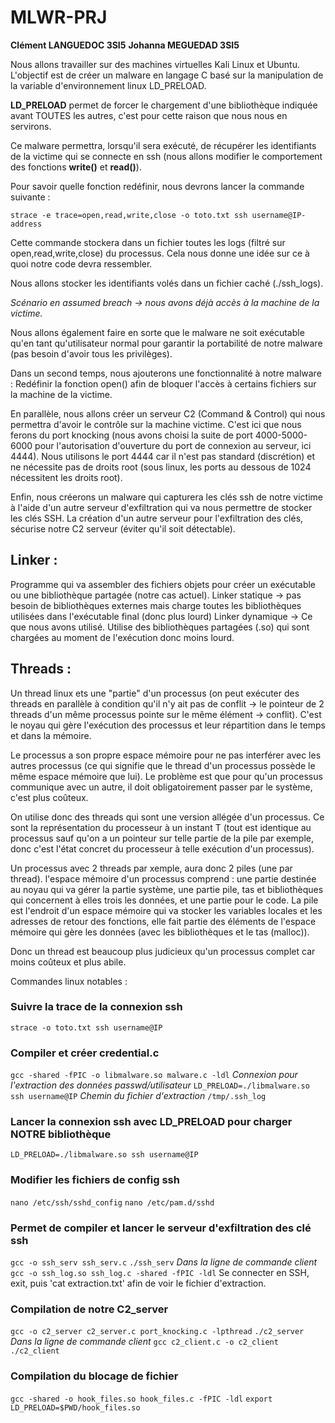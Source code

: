 # MLWR-PRJ
**Clément LANGUEDOC 3SI5**
**Johanna MEGUEDAD 3SI5**

Nous allons travailler sur des machines virtuelles Kali Linux et Ubuntu.
L'objectif est de créer un malware en langage C basé sur la manipulation de la variable d'environnement linux LD_PRELOAD.

**LD_PRELOAD** permet de forcer le chargement d'une bibliothèque indiquée avant TOUTES les autres, c'est pour cette raison que nous nous en servirons.

Ce malware permettra, lorsqu'il sera exécuté, de récupérer les identifiants de la victime qui se connecte en ssh (nous allons modifier le comportement des fonctions **write()** et **read()**).

Pour savoir quelle fonction redéfinir, nous devrons lancer la commande suivante : 

`strace -e trace=open,read,write,close -o toto.txt ssh username@IP-address`

Cette commande stockera dans un fichier toutes les logs (filtré sur open,read,write,close) du processus.
Cela nous donne une idée sur ce à quoi notre code devra ressembler. 

Nous allons stocker les identifiants volés dans un fichier caché (./ssh_logs).

_Scénario en assumed breach -> nous avons déjà accès à la machine de la victime._

Nous allons également faire en sorte que le malware ne soit exécutable qu'en tant qu'utilisateur normal pour garantir la portabilité de notre malware (pas besoin d'avoir tous les privilèges). 

Dans un second temps, nous ajouterons une fonctionnalité à notre malware : 
Redéfinir la fonction open() afin de bloquer l'accès à certains fichiers sur la machine de la victime.

En parallèle, nous allons créer un serveur C2 (Command & Control) qui nous permettra d'avoir le contrôle sur la machine victime. C'est ici que nous ferons du port knocking (nous avons choisi la suite de port 4000-5000-6000 pour l'autorisation d'ouverture du port de connexion au serveur, ici 4444).
Nous utilisons le port 4444 car il n'est pas standard (discrétion) et ne nécessite pas de droits root (sous linux, les ports au dessous de 1024 nécessitent les droits root).

Enfin, nous créerons un malware qui capturera les clés ssh de notre victime à l'aide d'un autre serveur d'exfiltration qui va nous permettre de stocker les clés SSH. La création d'un autre serveur pour l'exfiltration des clés, sécurise notre C2 serveur (éviter qu'il soit détectable). 

## Linker : 

Programme qui va assembler des fichiers objets pour créer un exécutable ou une bibliothèque partagée (notre cas actuel).
Linker statique -> pas besoin de bibliothèques externes mais charge toutes les bibliothèques utilisées dans l'exécutable final (donc plus lourd)
Linker dynamique -> Ce que nous avons utilisé. Utilise des bibliothèques partagées (.so) qui sont chargées au moment de l'exécution donc moins lourd.

## Threads :

Un thread linux ets une "partie" d'un processus (on peut exécuter des threads en parallèle à condition qu'il n'y ait pas de conflit -> le pointeur de 2 threads d'un même processus pointe sur le même élément -> conflit).
C'est le noyau qui gère l'exécution des processus et leur répartition dans le temps et dans la mémoire.

Le processus a son propre espace mémoire pour ne pas interférer avec les autres processus (ce qui signifie que le thread d'un processus possède le même espace mémoire que lui).
Le problème est que pour qu'un processus communique avec un autre, il doit obligatoirement passer par le système, c'est plus coûteux. 

On utilise donc des threads qui sont une version allégée d'un processus. Ce sont la représentation du processeur à un instant T (tout est identique au processus sauf qu'on a un pointeur sur telle partie de la pile par exemple, donc c'est l'état concret du processeur à telle exécution d'un processus).

Un processus avec 2 threads par xemple, aura donc 2 piles (une par thread). l'espace mémoire d'un processus comprend : une partie destinée au noyau qui va gérer la partie système, une partie pile, tas et bibliothèques qui concernent à elles trois les données, et une partie pour le code.
La pile est l'endroit d'un espace mémoire qui va stocker les variables locales et les adresses de retour des fonctions, elle fait partie des éléments de l'espace mémoire qui gère les données (avec les bibliothèques et le tas (malloc)).

Donc un thread est beaucoup plus judicieux qu'un processus complet car moins coûteux et plus abile.


Commandes linux notables :

### Suivre la trace de la connexion ssh  
```strace -o toto.txt ssh username@IP```

### Compiler et créer credential.c
```gcc -shared -fPIC -o libmalware.so malware.c -ldl```
_Connexion pour l'extraction des données passwd/utilisateur_
```LD_PRELOAD=./libmalware.so ssh username@IP```
_Chemin du fichier d'extraction_
```/tmp/.ssh_log```

### Lancer la connexion ssh avec LD_PRELOAD pour charger NOTRE bibliothèque
```LD_PRELOAD=./libmalware.so ssh username@IP```

### Modifier les fichiers de config ssh  
```nano /etc/ssh/sshd_config```
```nano /etc/pam.d/sshd```

### Permet de compiler et lancer le serveur d'exfiltration des clé ssh
```gcc -o ssh_serv ssh_serv.c```
```./ssh_serv```
_Dans la ligne de commande client_
```gcc -o ssh_log.so ssh_log.c -shared -fPIC -ldl```
Se connecter en SSH, exit, puis 'cat extraction.txt' afin de voir le fichier d'extraction.


### Compilation de notre C2_server
```gcc -o c2_server c2_server.c port_knocking.c -lpthread```
```./c2_server```
_Dans la ligne de commande client_ 
```gcc c2_client.c -o c2_client```
```./c2_client```

### Compilation du blocage de fichier
```gcc -shared -o hook_files.so hook_files.c -fPIC -ldl```
```export LD_PRELOAD=$PWD/hook_files.so```











